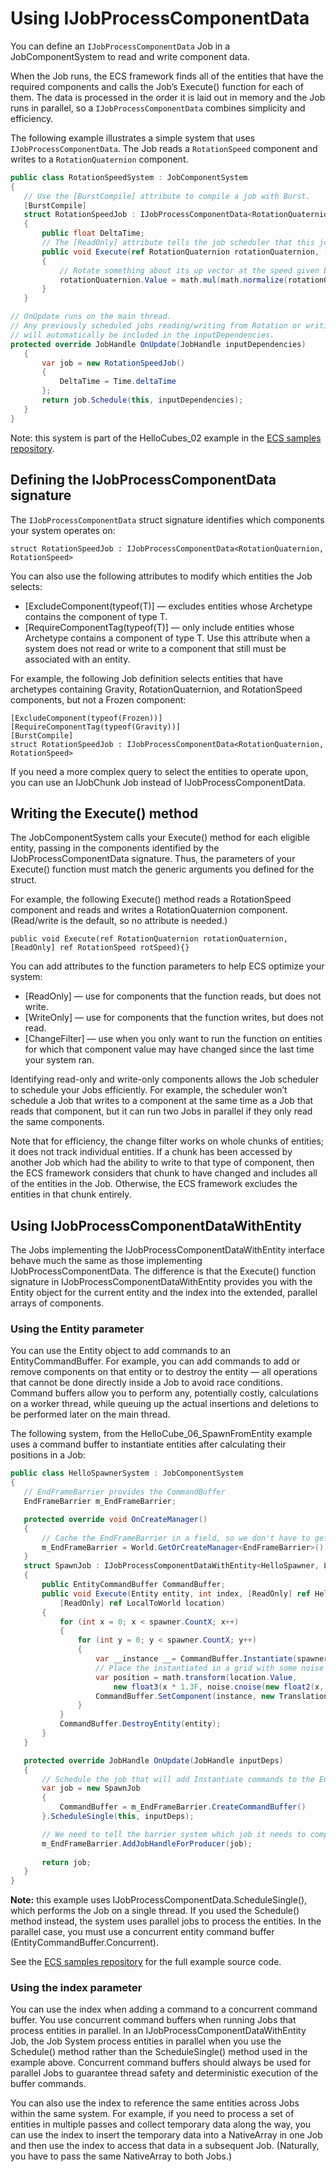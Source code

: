 # Using IJobProcessComponentData

You can define an `IJobProcessComponentData` Job in a JobComponentSystem to read and write component data. 

When the Job runs, the ECS framework finds all of the entities that have the required components and calls the Job’s Execute() function for each of them. The data is processed in the order it is laid out in memory and the Job runs in parallel, so a `IJobProcessComponentData` combines simplicity and efficiency.

The following example illustrates a simple system that uses `IJobProcessComponentData`. The Job reads a `RotationSpeed` component and writes to a `RotationQuaternion` component.

```c#
public class RotationSpeedSystem : JobComponentSystem
{
   // Use the [BurstCompile] attribute to compile a job with Burst.
   [BurstCompile]
   struct RotationSpeedJob : IJobProcessComponentData<RotationQuaternion, RotationSpeed>
   {
       public float DeltaTime;
       // The [ReadOnly] attribute tells the job scheduler that this job will not write to rotSpeed
       public void Execute(ref RotationQuaternion rotationQuaternion, [ReadOnly] ref RotationSpeed rotSpeed)
       {
           // Rotate something about its up vector at the speed given by RotationSpeed.  
           rotationQuaternion.Value = math.mul(math.normalize(rotationQuaternion.Value), quaternion.AxisAngle(math.up(), rotSpeed.RadiansPerSecond * DeltaTime));
       }
   }

// OnUpdate runs on the main thread.
// Any previously scheduled jobs reading/writing from Rotation or writing to RotationSpeed 
// will automatically be included in the inputDependencies.
protected override JobHandle OnUpdate(JobHandle inputDependencies)
   {
       var job = new RotationSpeedJob()
       {
           DeltaTime = Time.deltaTime
       };
       return job.Schedule(this, inputDependencies);
   }
}
```

Note: this system is part of the HelloCubes_02 example in the  [ECS samples repository](https://github.com/Unity-Technologies/EntityComponentSystemSamples).


## Defining the IJobProcessComponentData signature

The `IJobProcessComponentData` struct signature identifies which components your system operates on:

    struct RotationSpeedJob : IJobProcessComponentData<RotationQuaternion, RotationSpeed>

You can also use the following attributes to modify which entities the Job selects:

* [ExcludeComponent(typeof(T)] — excludes entities whose Archetype contains the component of type T. 
* [RequireComponentTag(typeof(T)] — only include entities whose Archetype contains a component of type T. Use this attribute when a system does not read or write to a component that still must be associated with an entity. 

For example, the following Job definition selects entities that have archetypes containing Gravity, RotationQuaternion, and RotationSpeed components, but not a Frozen component:

    [ExcludeComponent(typeof(Frozen))]
    [RequireComponentTag(typeof(Gravity))]
    [BurstCompile]
    struct RotationSpeedJob : IJobProcessComponentData<RotationQuaternion, RotationSpeed>

If you need a more complex query to select the entities to operate upon, you can use an IJobChunk Job instead of IJobProcessComponentData.

## Writing the Execute() method

The JobComponentSystem calls your Execute() method for each eligible entity, passing in the components identified by the IJobProcessComponentData signature. Thus, the parameters of your Execute() function must match the generic arguments you defined for the struct.

For example, the following Execute() method reads a RotationSpeed component and reads and writes a RotationQuaternion component. (Read/write is the default, so no attribute is needed.)

    public void Execute(ref RotationQuaternion rotationQuaternion, [ReadOnly] ref RotationSpeed rotSpeed){}

You can add attributes to the function parameters to help ECS optimize your system:

* [ReadOnly] — use for components that the function reads, but does not write.
* [WriteOnly] — use for components that the function writes, but does not read.
* [ChangeFilter] — use when you only want to run the function on entities for which that component value may have changed since the last time your system ran. 

Identifying read-only and write-only components allows the Job scheduler to schedule your Jobs efficiently. For example, the scheduler won’t schedule a Job that writes to a component at the same time as a Job that reads that component, but it can run two Jobs in parallel if they only read the same components.

Note that for efficiency, the change filter works on whole chunks of entities; it does not track individual entities. If a chunk has been accessed by another Job which had the ability to write to that type of component, then the ECS framework considers that chunk to have changed and includes all of the entities in the Job. Otherwise, the ECS framework excludes the entities in that chunk entirely. 

<a name="with-entity"></a>
## Using IJobProcessComponentDataWithEntity

The Jobs implementing the IJobProcessComponentDataWithEntity interface behave much the same as those implementing IJobProcessComponentData. The difference is that the Execute() function signature in IJobProcessComponentDataWithEntity provides you with the Entity object for the current entity and the index into the extended, parallel arrays of components.

### Using the Entity parameter

You can use the Entity object to add commands to an EntityCommandBuffer. For example, you can add commands to add or remove components on that entity or to destroy the entity — all operations that cannot be done directly inside a Job to avoid race conditions. Command buffers allow you to perform any, potentially costly, calculations on a worker thread, while queuing up the actual insertions and deletions to be performed later on the main thread. 

The following system, from the HelloCube_06_SpawnFromEntity example uses a command buffer to instantiate entities after calculating their positions in a Job:

``` c#
public class HelloSpawnerSystem : JobComponentSystem
{
   // EndFrameBarrier provides the CommandBuffer
   EndFrameBarrier m_EndFrameBarrier;

   protected override void OnCreateManager()
   {
       // Cache the EndFrameBarrier in a field, so we don't have to get it every frame
       m_EndFrameBarrier = World.GetOrCreateManager<EndFrameBarrier>();
   }
   struct SpawnJob : IJobProcessComponentDataWithEntity<HelloSpawner, LocalToWorld>
   {
       public EntityCommandBuffer CommandBuffer;
       public void Execute(Entity entity, int index, [ReadOnly] ref HelloSpawner spawner,
           [ReadOnly] ref LocalToWorld location)
       {
           for (int x = 0; x < spawner.CountX; x++)
           {
               for (int y = 0; y < spawner.CountX; y++)
               {
                   var __instance __= CommandBuffer.Instantiate(spawner.Prefab);
                   // Place the instantiated in a grid with some noise
                   var position = math.transform(location.Value,
                       new float3(x * 1.3F, noise.cnoise(new float2(x, y) * 0.21F) * 2, y * 1.3F));
                   CommandBuffer.SetComponent(instance, new Translation {Value = position});
               }
           }
           CommandBuffer.DestroyEntity(entity);
       }
   }

   protected override JobHandle OnUpdate(JobHandle inputDeps)
   {
       // Schedule the job that will add Instantiate commands to the EntityCommandBuffer.
       var job = new SpawnJob
       {
           CommandBuffer = m_EndFrameBarrier.CreateCommandBuffer()
       }.ScheduleSingle(this, inputDeps);

       // We need to tell the barrier system which job it needs to complete before it can play back the commands.
       m_EndFrameBarrier.AddJobHandleForProducer(job);
      
       return job;
   }
}
```

__Note:__ this example uses IJobProcessComponentData.ScheduleSingle(), which performs the Job on a single thread. If you used the Schedule() method instead, the system uses parallel jobs to process the entities. In the parallel case, you must use a concurrent entity command buffer (EntityCommandBuffer.Concurrent).

See the  [ECS samples repository](https://github.com/Unity-Technologies/EntityComponentSystemSamples) for the full example source code.

### Using the index parameter

You can use the index when adding a command to a concurrent command buffer. You use concurrent command buffers when running Jobs that process entities in parallel. In an IJobProcessComponentDataWithEntity Job, the Job System process entities in parallel when you use the Schedule() method rather than the ScheduleSingle() method used in the example above. Concurrent command buffers should always be used for parallel Jobs to guarantee thread safety and deterministic execution of the buffer commands.

You can also use the index to reference the same entities across Jobs within the same system. For example, if you need to process a set of entities in multiple passes and collect temporary data along the way, you can use the index to insert the temporary data into a NativeArray in one Job and then use the index to access that data in a subsequent Job. (Naturally, you have to pass the same NativeArray to both Jobs.)
